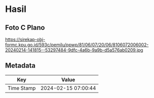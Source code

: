 # Hasil

## Foto C Plano

https://sirekap-obj-formc.kpu.go.id/593c/pemilu/ppwp/81/06/07/20/06/8106072006002-20240214-141815--53297484-9dfc-4a6b-9a9b-d5a576ab0209.jpg


## Metadata

| Key        | Value               |
| ---------- | ------------------- |
| Time Stamp | 2024-02-15 07:00:44 |



